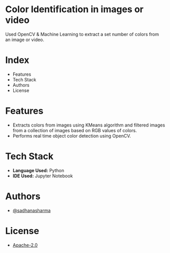 # Color Identification in images or video
Used OpenCV &amp; Machine Learning to extract a set number of colors from an image or video.
  
# Index
* Features
* Tech Stack
* Authors
* License

# Features
* Extracts colors from images using KMeans algorithm and filtered images from a collection of images based on RGB values of colors. 
* Performs real time object color detection using OpenCV.

# Tech Stack
* **Language Used:** Python
* **IDE Used:** Jupyter Notebook

# Authors
* [@sadhanasharma](https://www.linkedin.com/in/sadhana-sharma-/)

# License
* [Apache-2.0]()
